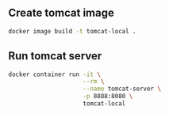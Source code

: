 ## Create tomcat image

```sh
docker image build -t tomcat-local .
```

## Run tomcat server

```sh
docker container run -it \
                     --rm \
                     --name tomcat-server \
                     -p 8888:8080 \
                     tomcat-local
```